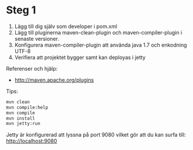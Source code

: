 Steg 1
======

1. Lägg till dig själv som developer i pom.xml
2. Lägg till pluginerna maven-clean-plugin och maven-compiler-plugin i senaste versioner.
3. Konfigurera maven-compiler-plugin att använda java 1.7 och enkodning UTF-8
4. Verifiera att projektet bygger samt kan deployas i jetty

Referenser och hjälp:
* http://maven.apache.org/plugins

Tips:
```bash
mvn clean
mvn compile:help
mvn compile
mvn install
mvn jetty:run
```
Jetty är konfigurerad att lyssna på port 9080 vilket gör att du kan surfa till: <http://localhost:9080>
